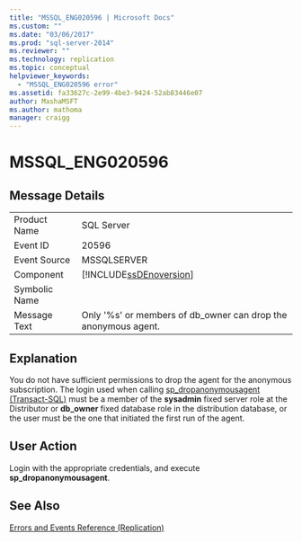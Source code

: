 ```yaml
---
title: "MSSQL_ENG020596 | Microsoft Docs"
ms.custom: ""
ms.date: "03/06/2017"
ms.prod: "sql-server-2014"
ms.reviewer: ""
ms.technology: replication
ms.topic: conceptual
helpviewer_keywords: 
  - "MSSQL_ENG020596 error"
ms.assetid: fa33627c-2e99-4be3-9424-52ab83446e07
author: MashaMSFT
ms.author: mathoma
manager: craigg
---
```

# MSSQL_ENG020596
    
## Message Details  
  
|||  
|-|-|  
|Product Name|SQL Server|  
|Event ID|20596|  
|Event Source|MSSQLSERVER|  
|Component|[!INCLUDE[ssDEnoversion](../../includes/ssdenoversion-md.md)]|  
|Symbolic Name||  
|Message Text|Only '%s' or members of db_owner can drop the anonymous agent.|  
  
## Explanation  
 You do not have sufficient permissions to drop the agent for the anonymous subscription. The login used when calling [sp_dropanonymousagent &#40;Transact-SQL&#41;](/sql/relational-databases/system-stored-procedures/sp-dropanonymousagent-transact-sql) must be a member of the **sysadmin** fixed server role at the Distributor or **db_owner** fixed database role in the distribution database, or the user must be the one that initiated the first run of the agent.  
  
## User Action  
 Login with the appropriate credentials, and execute **sp_dropanonymousagent**.  
  
## See Also  
 [Errors and Events Reference &#40;Replication&#41;](errors-and-events-reference-replication.md)  
  
  

